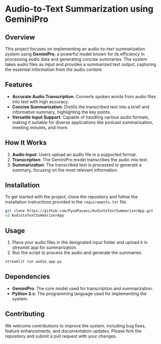 # Audio-to-Text Summarization using GeminiPro

## Overview

This project focuses on implementing an audio-to-text summarization system using **GeminiPro**, a powerful model known for its efficiency in processing audio data and generating concise summaries. The system takes audio files as input and provides a summarized text output, capturing the essential information from the audio content.

## Features

- **Accurate Audio Transcription**: Converts spoken words from audio files into text with high accuracy.
- **Concise Summarization**: Distills the transcribed text into a brief and informative summary, highlighting the key points.
- **Versatile Input Support**: Capable of handling various audio formats, making it suitable for diverse applications like podcast summarization, meeting minutes, and more.

## How It Works

1. **Audio Input**: Users upload an audio file in a supported format.
2. **Transcription**: The GeminiPro model transcribes the audio into text.
3. **Summarization**: The transcribed text is processed to generate a summary, focusing on the most relevant information.

## Installation

To get started with the project, clone the repository and follow the installation instructions provided in the `requirements.txt` file.

```bash
git clone https://github.com/PynaPavani/AudiotoTextSummarizerApp.git
cd AudiotoTextSummarizerApp
```

## Usage

1. Place your audio files in the designated input folder and upload it in streamlit app for summarization.
2. Run the script to process the audio and generate the summaries.

```bash
streamlit run audio_app.py
```

## Dependencies

- **GeminiPro**: The core model used for transcription and summarization.
- **Python 3.x**: The programming language used for implementing the system.

## Contributing

We welcome contributions to improve the system, including bug fixes, feature enhancements, and documentation updates. Please fork the repository and submit a pull request with your changes.
